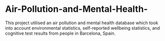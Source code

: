 # Air-Pollution-and-Mental-Health-
This project utilised an air pollution and mental health database which took into account  environmental statistics, self-reported wellbeing statistics, and cognitive test results from people in  Barcelona, Spain. 
